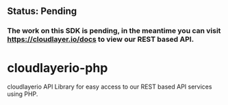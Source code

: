 ## Status: Pending
### The work on this SDK is pending, in the meantime you can visit https://cloudlayer.io/docs to view our REST based API.

# cloudlayerio-php
cloudlayerio API Library for easy access to our REST based API services using PHP.
